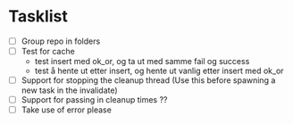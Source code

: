 # Tasklist

- [ ] Group repo in folders
- [ ] Test for cache
  - test insert med ok_or, og ta ut med samme fail og success
  - test å hente ut etter insert, og hente ut vanlig etter insert med ok_or
- [ ] Support for stopping the cleanup thread (Use this before spawning a new task in the invalidate)
- [ ] Support for passing in cleanup times ??
- [ ] Take use of error please

